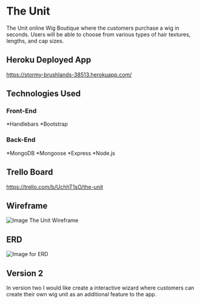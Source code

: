 # The Unit 
The Unit online Wig Boutique where the customers purchase a wig in seconds. Users will be able to choose from various types of hair textures, lengths, and cap sizes. 

## Heroku Deployed App
https://stormy-brushlands-38513.herokuapp.com/ 

## Technologies Used
### Front-End
*Handlebars
*Bootstrap
### Back-End
*MongoDB
*Mongoose
*Express
*Node.js

## Trello Board 
https://trello.com/b/UchhT1sO/the-unit


## Wireframe 

![Image The Unit Wireframe](https://github.com/elshack09/wig-app/blob/master/public/images/wireframe.jpg)

## ERD
![Image for ERD](https://www.lucidchart.com/publicSegments/view/629b283b-ae85-4d8c-85c3-9fcded471f7e/image.jpeg)


## Version 2
In version two I would like create a interactive wizard where customers can create their own wig unit as an additional feature to the app.
 